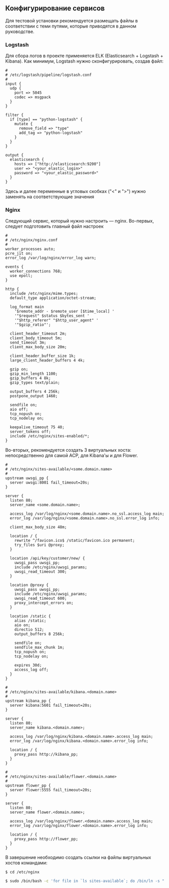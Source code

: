 ## Конфигурирование сервисов

Для тестовой установки рекомендуется размещать файлы в соответствии с теми путями, которые приводятся в данном руководстве.

### Logstash

Для сбора логов в проекте применяется ELK \(Elasticsearch + Logstash + Kibana\). Как минимум, Logstash нужно сконфигурировать, создав файл:

```
#
# /etc/logstash/pipeline/logstash.conf
#
input {
  udp {
    port => 5045
    codec => msgpack
  }
}

filter {
  if [type] == "python-logstash" {
    mutate {
      remove_field => "type"
      add_tag => "python-logstash"
    }
  }
}

output {
  elasticsearch {
    hosts => ["http://elasticsearch:9200"]
    user => "<your_elastic_login>"
    password => "<your_elastic_password>"
  }
}
```

Здесь и далее переменные в угловых скобках \("&lt;" и "&gt;"\) нужно заменять на соответствующие значения

### Nginx

Следующий сервис, который нужно настроить — nginx. Во-первых, следует подготовить главный файл настроек

```nginx
#
# /etc/nginx/nginx.conf
#
worker_processes auto;
pcre_jit on;
error_log /var/log/nginx/error_log warn;

events {
  worker_connections 768;
  use epoll;
}

http {
  include /etc/nginx/mime.types;
  default_type application/octet-stream;

  log_format main
    '$remote_addr - $remote_user [$time_local] '
    '"$request" $status $bytes_sent '
    '"$http_referer" "$http_user_agent" '
    '"$gzip_ratio"';

  client_header_timeout 2m;
  client_body_timeout 5m;
  send_timeout 3m;
  client_max_body_size 20m;

  client_header_buffer_size 1k;
  large_client_header_buffers 4 4k;

  gzip on;
  gzip_min_length 1100;
  gzip_buffers 4 8k;
  gzip_types text/plain;

  output_buffers 4 256k;
  postpone_output 1460;

  sendfile on;
  aio off;
  tcp_nopush on;
  tcp_nodelay on;

  keepalive_timeout 75 40;
  server_tokens off;
  include /etc/nginx/sites-enabled/*;
}
```

Во-вторых, рекомендуется создать 3 виртуальных хоста: непосредственно для самой АСР, для Kibana'ы и для Flower.

```nginx
#
# /etc/nginx/sites-available/<some.domain.name>
#
upstream uwsgi_pp {
  server uwsgi:8001 fail_timeout=20s;
}

server {
  listen 80;
  server_name <some.domain.name>;

  access_log /var/log/nginx/<some.domain.name>.no_ssl.access_log main;
  error_log /var/log/nginx/<some.domain.name>.no_ssl.error_log info;

  client_max_body_size 48m;

  location / {
    rewrite ^/favicon.ico$ /static/favicon.ico permanent;
    try_files $uri @proxy;
  }

  location /api/key/customer/new/ {
    uwsgi_pass uwsgi_pp;
    include /etc/nginx/uwsgi_params;
    uwsgi_read_timeout 300;
  }

  location @proxy {
    uwsgi_pass uwsgi_pp;
    include /etc/nginx/uwsgi_params;
    uwsgi_read_timeout 600;
    proxy_intercept_errors on;
  }

  location /static {
    alias /static;
    aio on;
    directio 512;
    output_buffers 8 256k;

    sendfile on;
    sendfile_max_chunk 1m;
    tcp_nopush on;
    tcp_nodelay on;

    expires 30d;
    access_log off;
  }
}
```

```nginx
#
# /etc/nginx/sites-available/kibana.<domain.name>
#
upstream kibana_pp {
  server kibana:5601 fail_timeout=20s;
}

server {
  listen 80;
  server_name kibana.<domain.name>;

  access_log /var/log/nginx/kibana.<domain.name>.access_log main;
  error_log /var/log/nginx/kibana.<domain.name>.error_log info;

  location / {
    proxy_pass http://kibana_pp;
  }
}
```

```nginx
#
# /etc/nginx/sites-available/flower.<domain.name>
#
upstream flower_pp {
  server flower:5555 fail_timeout=20s;
}

server {
  listen 80;
  server_name flower.<domain.name>;

  access_log /var/log/nginx/flower.<domain.name>.access_log main;
  error_log /var/log/nginx/flower.<domain.name>.error_log info;

  location / {
    proxy_pass http://flower_pp;
  }
}
```

В завершение необходимо создать ссылки на файлы виртуальных хостов командами:

```
$ cd /etc/nginx
```

```bash
$ sudo /bin/bash -c 'for file in `ls sites-available`; do /bin/ln -s "../sites-available/$file" sites-enabled/$file; done'
```



